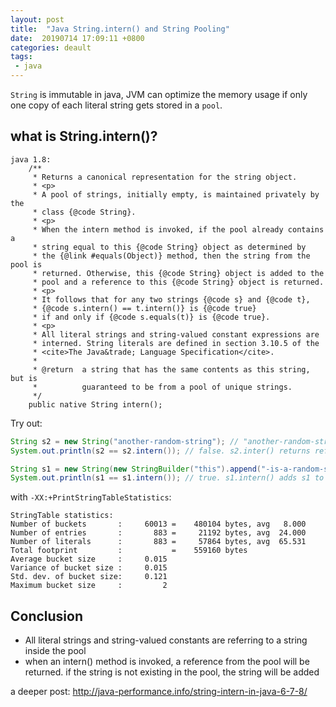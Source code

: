 ```yaml
---
layout: post
title:  "Java String.intern() and String Pooling"
date:  20190714 17:09:11 +0800
categories: deault 
tags:
 - java 
---
```


`String` is immutable in java, JVM can optimize the memory usage if only one copy of each literal string gets stored in a `pool`.

## what is String.intern()?
```
java 1.8:
    /**
     * Returns a canonical representation for the string object.
     * <p>
     * A pool of strings, initially empty, is maintained privately by the
     * class {@code String}.
     * <p>
     * When the intern method is invoked, if the pool already contains a
     * string equal to this {@code String} object as determined by
     * the {@link #equals(Object)} method, then the string from the pool is
     * returned. Otherwise, this {@code String} object is added to the
     * pool and a reference to this {@code String} object is returned.
     * <p>
     * It follows that for any two strings {@code s} and {@code t},
     * {@code s.intern() == t.intern()} is {@code true}
     * if and only if {@code s.equals(t)} is {@code true}.
     * <p>
     * All literal strings and string-valued constant expressions are
     * interned. String literals are defined in section 3.10.5 of the
     * <cite>The Java&trade; Language Specification</cite>.
     *
     * @return  a string that has the same contents as this string, but is
     *          guaranteed to be from a pool of unique strings.
     */
    public native String intern();
```

Try out:
```java
String s2 = new String("another-random-string"); // "another-random-string" is part of the pool during jvm initializing.
System.out.println(s2 == s2.intern()); // false. s2.inter() returns reference to the existing reference from the string pool.

String s1 = new String(new StringBuilder("this").append("-is-a-random-string")); // this-is-a-random-string will be totally new to jvm during runtime.
System.out.println(s1 == s1.intern()); // true. s1.intern() adds s1 to the string pool.
```

with `-XX:+PrintStringTableStatistics`:
```
StringTable statistics:
Number of buckets       :     60013 =    480104 bytes, avg   8.000
Number of entries       :       883 =     21192 bytes, avg  24.000
Number of literals      :       883 =     57864 bytes, avg  65.531
Total footprint         :           =    559160 bytes
Average bucket size     :     0.015
Variance of bucket size :     0.015
Std. dev. of bucket size:     0.121
Maximum bucket size     :         2
```

## Conclusion
 - All literal strings and string-valued constants are referring to a string inside the pool
 - when an intern() method is invoked, a reference from the pool will be returned. if the string is not existing in the pool, the string will be added


a deeper post: http://java-performance.info/string-intern-in-java-6-7-8/

